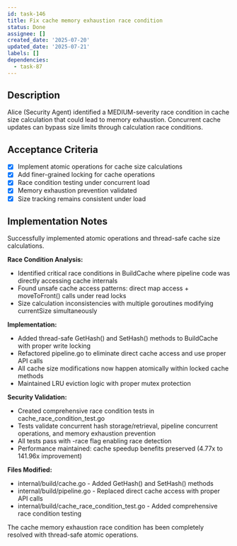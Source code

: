 ```yaml
---
id: task-146
title: Fix cache memory exhaustion race condition
status: Done
assignee: []
created_date: '2025-07-20'
updated_date: '2025-07-21'
labels: []
dependencies:
  - task-87
---
```


## Description

Alice (Security Agent) identified a MEDIUM-severity race condition in cache size calculation that could lead to memory exhaustion. Concurrent cache updates can bypass size limits through calculation race conditions.

## Acceptance Criteria

- [x] Implement atomic operations for cache size calculations
- [x] Add finer-grained locking for cache operations
- [x] Race condition testing under concurrent load
- [x] Memory exhaustion prevention validated
- [x] Size tracking remains consistent under load

## Implementation Notes

Successfully implemented atomic operations and thread-safe cache size calculations.

**Race Condition Analysis:**
- Identified critical race conditions in BuildCache where pipeline code was directly accessing cache internals
- Found unsafe cache access patterns: direct map access + moveToFront() calls under read locks
- Size calculation inconsistencies with multiple goroutines modifying currentSize simultaneously

**Implementation:**
- Added thread-safe GetHash() and SetHash() methods to BuildCache with proper write locking
- Refactored pipeline.go to eliminate direct cache access and use proper API calls  
- All cache size modifications now happen atomically within locked cache methods
- Maintained LRU eviction logic with proper mutex protection

**Security Validation:**
- Created comprehensive race condition tests in cache_race_condition_test.go
- Tests validate concurrent hash storage/retrieval, pipeline concurrent operations, and memory exhaustion prevention
- All tests pass with -race flag enabling race detection
- Performance maintained: cache speedup benefits preserved (4.77x to 141.96x improvement)

**Files Modified:**
- internal/build/cache.go - Added GetHash() and SetHash() methods
- internal/build/pipeline.go - Replaced direct cache access with proper API calls
- internal/build/cache_race_condition_test.go - Added comprehensive race condition testing

The cache memory exhaustion race condition has been completely resolved with thread-safe atomic operations.
